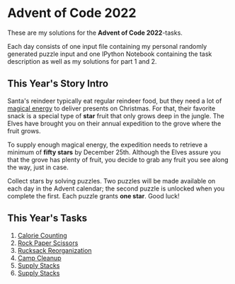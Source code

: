 # Advent of Code 2022

These are my solutions for the **Advent of Code 2022**-tasks.

Each day consists of one input file containing my personal randomly generated puzzle input and one IPython Notebook containing the task description as well as my solutions for part 1 and 2.

## This Year's Story Intro

Santa's reindeer typically eat regular reindeer food, but they need a lot of [magical energy](https://adventofcode.com/2018/day/25) to deliver presents on Christmas. For that, their favorite snack is a special type of **star** fruit that only grows deep in the jungle. The Elves have brought you on their annual expedition to the grove where the fruit grows.

To supply enough magical energy, the expedition needs to retrieve a minimum of **fifty stars** by December 25th. Although the Elves assure you that the grove has plenty of fruit, you decide to grab any fruit you see along the way, just in case.

Collect stars by solving puzzles. Two puzzles will be made available on each day in the Advent calendar; the second puzzle is unlocked when you complete the first. Each puzzle grants **one star**. Good luck!

## This Year's Tasks

1. [Calorie Counting](https://github.com/Nuhser/Advent-of-Code/blob/master/2022/task01.ipynb)
2. [Rock Paper Scissors](https://github.com/Nuhser/Advent-of-Code/blob/master/2022/task02.ipynb)
3. [Rucksack Reorganization](https://github.com/Nuhser/Advent-of-Code/blob/master/2022/task03.ipynb)
4. [Camp Cleanup](https://github.com/Nuhser/Advent-of-Code/blob/master/2022/task04.ipynb)
5. [Supply Stacks](https://github.com/Nuhser/Advent-of-Code/blob/master/2022/task05.ipynb)
6. [Supply Stacks](https://github.com/Nuhser/Advent-of-Code/blob/master/2022/task06.ipynb)
